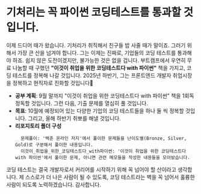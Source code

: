 # 기처리는 꼭 파이썬 코딩테스트를 통과할 것입니다.

이제 드디어 때가 왔습니다.
기처리가 취직해서 친구들 밥 사줄 때가 말이죠.
그러기 위해서 가장 큰 산을 넘겨야 합니다.
그는 이제는 진짜로, 기업들의 코딩 테스트를 통과해야 하죠.
쉽지 않은 도전이겠지만, 불가능한 것은 없을 겁니다.
부트캠프에서 우연히 무료 나눔할 때 구했던 **"이것이 취업을 위한 코딩테스트다 with 파이썬"** 책을 가지고, 코딩 테스트를 정복해 나갈 것입니다.
2025년 하반기, 그는 프론트엔드 개발자 취업시장을 정복하고 현직자로 진화할 것입니다💪

- **공부 계획**: 9월 말까지 "이것이 취업을 위한 코딩테스트다 with 파이썬" 책을 1회독 정독할 것입니다. 그런 다음, 기출 문제를 열심히 풀 것입니다.
- **목표**: 10월에 예정되어 있는 다양한 기업의 코딩 테스트들을 하나 둘 씩 정복할 것입니다. 그리고, 올해 하반기 취뽀를 해낼 것입니다.
- **리포지토리 폴더 구성**
  ```text
    문제풀이: '백준 온라인 저지'에서 풀이한 문제들을 난이도별(Bronze, Silver, Gold)로 구분해서 풀이한 내용입니다.
    이것이_취업을_위한_코딩테스트다_with파이썬: '이것이 취업을 위한 코딩테스트다 with 파이썬'에서 풀이한 문제, 아니면 관련 메모들을 작성한 내용들을 모아놨습니다.
  ```

코딩 테스트는 결국 개발자로서 커리어를 시작하기 위해 꼭 넘어야 할 산이라고 생각합니다. 제 스스로가 더 나은 사람이 될 수 있도록, 코딩 테스트라는 벽을 꼭 넘어서 훌륭한 사람이 되도록 노력하겠습니다. 감사합니다.

